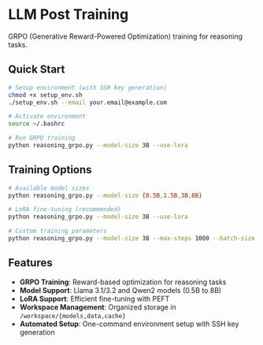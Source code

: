 # LLM Post Training

GRPO (Generative Reward-Powered Optimization) training for reasoning tasks.

## Quick Start

```bash
# Setup environment (with SSH key generation)
chmod +x setup_env.sh
./setup_env.sh --email your.email@example.com

# Activate environment
source ~/.bashrc

# Run GRPO training
python reasoning_grpo.py --model-size 3B --use-lora
```

## Training Options

```bash
# Available model sizes
python reasoning_grpo.py --model-size {0.5B,1.5B,3B,8B}

# LoRA fine-tuning (recommended)
python reasoning_grpo.py --model-size 3B --use-lora

# Custom training parameters
python reasoning_grpo.py --model-size 3B --max-steps 1000 --batch-size 8
```

## Features

- **GRPO Training**: Reward-based optimization for reasoning tasks
- **Model Support**: Llama 3.1/3.2 and Qwen2 models (0.5B to 8B)
- **LoRA Support**: Efficient fine-tuning with PEFT
- **Workspace Management**: Organized storage in `/workspace/{models,data,cache}`
- **Automated Setup**: One-command environment setup with SSH key generation
